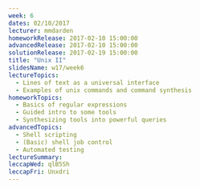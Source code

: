 ```yaml
---
week: 6
dates: 02/10/2017
lecturer: mmdarden
homeworkRelease: 2017-02-10 15:00:00
advancedRelease: 2017-02-10 15:00:00
solutionRelease: 2017-02-19 15:00:00
title: "Unix II"
slidesName: w17/week6
lectureTopics:
  - Lines of text as a universal interface
  - Examples of unix commands and command synthesis
homeworkTopics:
  - Basics of regular expressions
  - Guided intro to some tools
  - Synthesizing tools into powerful queries
advancedTopics:
  - Shell scripting
  - (Basic) shell job control
  - Automated testing
lectureSummary:
leccapWed: qlB5Sh
leccapFri: Unxdri
---
```

